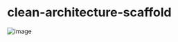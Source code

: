 # clean-architecture-scaffold

![image](https://user-images.githubusercontent.com/181991/78530755-3531d900-781f-11ea-9ff8-8f82ddc55c8d.png)
